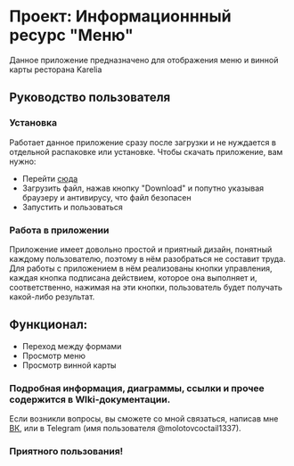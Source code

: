 # Проект: Информационнный ресурс "Меню"
Данное приложение предназначено для отображения меню и винной карты ресторана Karelia
## Руководство пользователя
###  Установка
Работает данное приложение сразу после загрузки и не нуждается в отдельной распаковке или установке. Чтобы скачать приложение, вам нужно:
* Перейти [сюда](https://github.com/pluxyryprince/Menu/blob/master/Menu.exe)
* Загрузить файл, нажав кнопку "Download" и попутно указывая браузеру и антивирусу, что файл безопасен
* Запустить и пользоваться
###  Работа в приложении
Приложение имеет довольно простой и приятный дизайн, понятный каждому пользователю, поэтому в нём разобраться не составит труда. Для работы с приложением в нём реализованы кнопки управления, каждая кнопка подписана действием, которое она выполняет и, соответственно, нажимая на эти кнопки, пользователь будет получать какой-либо результат. 
## Функционал:
* Переход между формами
* Просмотр меню
* Просмотр винной карты

### Подробная информация, диаграммы, ссылки и прочее содержится в WIki-документации.<p>
  Если возникли вопросы, вы сможете со мной связаться, написав мне [ВК](https://vk.com/pluxurypr9nce), или в Telegram (имя пользователя @molotovcoctail1337).
### Приятного пользования!
